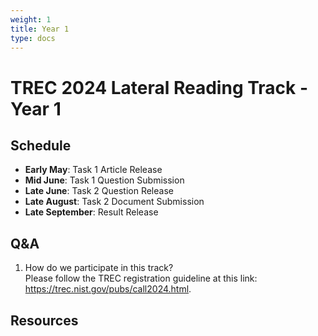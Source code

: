 ```yaml
---
weight: 1
title: Year 1
type: docs
---
```


# TREC 2024 Lateral Reading Track - Year 1

## Schedule

- **Early May**: Task 1 Article Release
- **Mid June**: Task 1 Question Submission
- **Late June**: Task 2 Question Release
- **Late August**: Task 2 Document Submission
- **Late September**: Result Release

## Q&A

1. How do we participate in this track? \
Please follow the TREC registration guideline at this link: https://trec.nist.gov/pubs/call2024.html.

## Resources
